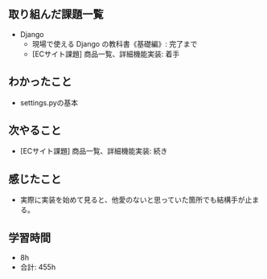 ## 取り組んだ課題一覧

- Django
    - 現場で使える Django の教科書《基礎編》: 完了まで
    - [ECサイト課題] 商品一覧、詳細機能実装: 着手
## わかったこと
- settings.pyの基本
## 次やること

- [ECサイト課題] 商品一覧、詳細機能実装: 続き

## 感じたこと
- 実際に実装を始めて見ると、他愛のないと思っていた箇所でも結構手が止まる。

## 学習時間

- 8h
- 合計: 455h